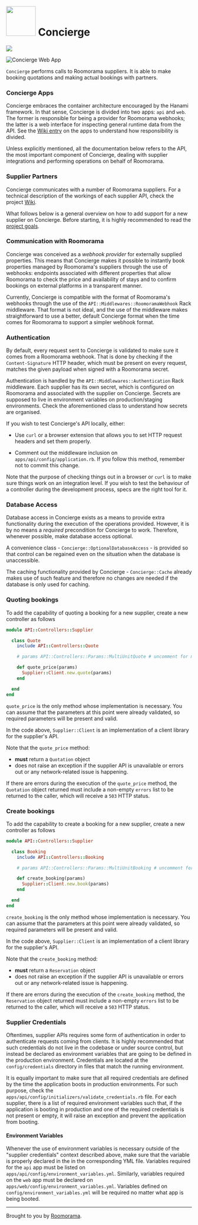 # <img src="https://cloud.githubusercontent.com/assets/613784/13418979/98600198-dfb5-11e5-96fd-142dc2932b10.png" height="80" width="80" /> Concierge

<a href="https://circleci.com/gh/roomorama/concierge/tree/master">
  <img src="https://circleci.com/gh/roomorama/concierge.svg?style=shield&circle-token=bd8f156b6313c0c08cfd943593287516720250fb" />
</a>

![Concierge Web App](https://cloud.githubusercontent.com/assets/613784/15269423/900f7efa-1a30-11e6-9f61-aaf48ac71ab4.png)

`Concierge` performs calls to Roomorama suppliers. It is able to make booking quotations
and making actual bookings with partners.

### Concierge Apps

Concierge embraces the container architecture encouraged by the Hanami framework.
In that sense, Concierge is divided into two apps: `api` and `web`. The former is
responsible for being a provider for Roomorama webhooks; the latter is a web interface
for inspecting general runtime data from the API. See the [Wiki entry](https://github.com/roomorama/concierge/wiki/Concierge-Apps)
on the apps to understand how responsibility is divided.

Unless explicitly mentioned, all the documentation below refers to the API,
the most important component of Concierge, dealing with supplier integrations
and performing operations on behalf of Roomorama.

### Supplier Partners

Concierge communicates with a number of Roomorama suppliers. For a technical
description of the workings of each supplier API, check the project [Wiki](https://github.com/roomorama/concierge/wiki).

What follows below is a general overview on how to add support for a new
supplier on Concierge. Before starting, it is highly recommended to
read the [project goals](https://github.com/roomorama/concierge/wiki/Concierge-Service-Goals).

### Communication with Roomorama

Concierge was conceived as a _webhook provider_ for externally supplied properties.
This means that Concierge makes it possible to instantly book properties managed by
Roomorama's suppliers through the use of webhooks: endpoints associated with different
properties that allow Roomorama to check the price and availability of stays and to
confirm bookings on external platforms in a transparent manner.

Currently, Concierge is compatible with the format of Roomorama's webhooks through
the use of the `API::Middlewares::RoomoramaWebhook` Rack middleware. That format
is not ideal, and the use of the middleware makes straightforward to use a better,
default Concierge format when the time comes for Roomorama to support a simpler
webhook format.

### Authentication

By default, every request sent to Concierge is validated to make sure it comes from
a Roomorama webhook. That is done by checking if the `Content-Signature` HTTP header,
which must be present on every request, matches the given payload when signed with a
Roomorama secret.

Authentication is handled by the `API::Middlewares::Authentication` Rack middleware.
Each supplier has its own secret, which is configured on Roomorama and associated with
the supplier on Concierge. Secrets are supposed to live in environment variables on
production/staging environments. Check the aforementioned class to understand how
secrets are organised.

If you wish to test Concierge's API locally, either:

* Use `curl` or a browser extension that allows you to set HTTP request headers and set them
properly.

* Comment out the middleware inclusion on `apps/api/config/application.rb`. If you follow
this method, remember not to commit this change.

Note that the purpose of checking things out in a browser or `curl` is to make sure
things work on an integration level. If you wish to test the behaviour of a controller during
the development process, specs are the right tool for it.

### Database Access

Database access in Concierge exists as a means to provide extra functionality during
the execution of the operations provided. However, it is by no means a _required_
precondition for Concierge to work. Therefore, whenever possible, make database access
optional.

A convenience class - `Concierge::OptionalDatabaseAccess` - is provided so that
control can be regained even on the situation when the database is unaccessible.

The caching functionality provided by Concierge - `Concierge::Cache` already makes
use of such feature and therefore no changes are needed if the database is only
used for caching.

### Quoting bookings

To add the capability of quoting a booking for a new supplier, create a new controller
as follows

~~~ruby
module API::Controllers::Supplier

  class Quote
    include API::Controllers::Quote

    # params API::Controllers::Params::MultiUnitQuote # uncomment for multi unit supplier

    def quote_price(params)
      Supplier::Client.new.quote(params)
    end

  end
end
~~~

`quote_price` is the only method whose implementation is necessary. You can assume
that the parameters at this point were already validated, so required parameters
will be present and valid.

In the code above, `Supplier::Client` is an implementation of a client library
for the supplier's API.

Note that the `quote_price` method:

* **must** return a `Quotation` object
* does not raise an exception if the supplier API is unavailable or errors out or any
network-related issue is happening.

If there are errors during the execution of the `quote_price` method, the `Quotation`
object returned must include a non-empty `errors` list to be returned to the caller,
which will receive a `503` HTTP status.

### Create bookings

To add the capability to create a booking for a new supplier, create a new controller
as follows

~~~ruby
module API::Controllers::Supplier

  class Booking
    include API::Controllers::Booking

    # params API::Controllers::Params::MultiUnitBooking # uncomment for multi unit supplier

    def create_booking(params)
      Supplier::Client.new.book(params)
    end

  end
end
~~~

`create_booking` is the only method whose implementation is necessary. You can assume
that the parameters at this point were already validated, so required parameters
will be present and valid.

In the code above, `Supplier::Client` is an implementation of a client library
for the supplier's API.

Note that the `create_booking` method:

* **must** return a `Reservation` object
* does not raise an exception if the supplier API is unavailable or errors out or any
network-related issue is happening.

If there are errors during the execution of the `create_booking` method, the `Reservation`
object returned must include a non-empty `errors` list to be returned to the caller,
which will receive a `503` HTTP status.

### Supplier Credentials

Oftentimes, supplier APIs requires some form of authentication in order to authenticate
requests coming from clients. It is highly recommended that such credentials do not
live in the codebase or under source control, but instead be declared as environment
variables that are going to be defined in the production environment. Credentials
are located at the `config/credentials` directory in files that match the running
environment.

It is equally important to make sure that all required credentials are defined by the
time the application boots in production environments. For such purpose, check the
`apps/api/config/initializers/validate_credentials.rb` file. For each supplier, there
is a list of required environment variables such that, if the application is booting
in production and one of the required credentials is not present or empty, it will raise
an exception and prevent the application from booting.

#### Environment Variables

Whenever the use of environment variables is necessary outside of the "supplier credentials"
context described above, make sure that the variable is properly declared in the
in the corresponding YML file. Variables required for the `api` app must be listed
on `apps/api/config/environment_variables.yml`. Similarly, variables required on the
`web` app must be declared on `apps/web/config/environment_variables.yml`. Variables
defined on `config/environment_variables.yml` will be required no matter what app
is being booted.

*****

Brought to you by [Roomorama](https://www.roomorama.com/).
